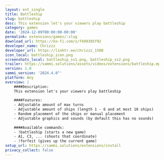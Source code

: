 ```yaml
---
layout: ext_single
title: Battleship
slug: battleship
desc: This extension let's your viewers play battleship
category: games
date: '2024-12-09T00:00:00-00:00'
permalink: extensions/games/:slug
download_url: https://ko-fi.com/s/f499385f92
developer_name: Chrizzz
developer_url: https://linktr.ee/chrizzz_1508
icon_local: battleship_icon.png
screenshots_local: battleship_ss1.png, battleship_ss2.png
trailer: https://sammi.solutions/assets/videos/extensions/battleship.mp4
version: 1.0
sammi_version: '2024.4.0^'
platform: Any
overview: |
    ####Description:
    This extension let's your viewers play battleship
    
    ####Features:
    - Adjustable amount of max turns
    - Adjustable amount of ships (length 1 - 6 and at most 10 ships)
    - Random placement of the ships or manual placement
    - Adjustable graphics and sounds (by default this has no sounds)
    
    ####Available commands:
    - !battleship (starts a new game)
    - A1, C3, ... (shoots that coordinate)
    - !forfeit (gives up the current game)
setup_url: https://sammi.solutions/extensions/install
privacy_collect: false
---
```

